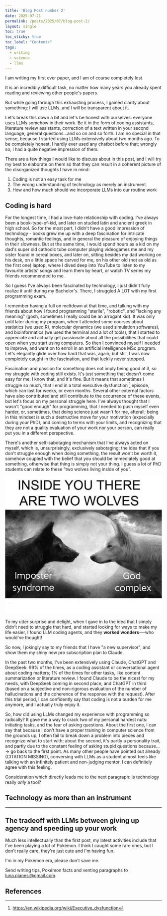 ```yaml
---
title: 'Blog Post number 2'
date: 2025-07-21
permalink: /posts/2025/07/blog-post-2/
layout: single
toc: true
toc_sticky: true
toc_label: "Contents"
tags:
  - writing
  - science
  - llms
---
```


I am writing my first ever paper, and I am of course completely lost.

It is an incredibly difficult task, no matter how many years you already spent reading and reviewing other people's papers.

But while going through this exhausting process, I gained clarity about something: I will use LLMs, and I will be transparent about it.

Let's break this down a bit and let's be honest with ourselves: everyone uses LLMs somehow in their work. Be it in the form of coding assistants, literature review assistants, correction of a text written in your second language, general questions...and so on and so forth. I am no special in that sense, because I started using LLMs extensively about two months ago. To be completely honest, I hardly ever used any chatbot before that; wrongly so, I had a quite negative impression of them. 

There are a few things I would like to discuss about in this post, and I will try my best to elaborate on them so that they can result in a coherent picture of the disorganized thoughts I have in mind:
1. Coding is not an easy task for me
2. The wrong understanding of technology as merely an instrument
3. How and how much should we incorporate LLMs into our routine work


## Coding is hard
For the longest time, I had a love-hate relationship with coding. I've always been a book-type-of-kid, and later on studied latin and ancient greek in high school. So for the most part, I didn't have a good impression of technology - books grew me up with a deep fascination for intricate thoughts, romantic feelings, and in general the pleasure of enjoying things in their slowness. But at the same time, I would spend hours as a kid on my dad's super old cathodic tube computer playing videogames me and my sister found in cereal boxes, and later on, sitting besides my dad working on his desk, on a little space he carved for me, on his other old (not as old as the first one) laptop, where I dived deep into YouTube to listen to my favourite artists' songs and learn them by heart, or watch TV series my friends recommended to me. 

So I guess I've always been fascinated by technology, I just didn't fully realize it until during my Bachelor's. There, I struggled A LOT with my first programming exam.

I remember having a full on meltdown at that time, and talking with my friends about how I found programming "sterile", "robotic", and "lacking any meaning" (gosh, sometimes I really could be an arrogant kid). It was only until later during my program, when I attended some courses about statistics (we used R), molecular dynamics (we used simulation softwares), and bioinformatics (we used the terminal and a lot of tools), that I started to appreciate and actually get passionate about all the possibilities that could open when you start using computers. So then I convinced myself I needed to improve, and went on to enroll in an artificial intelligence MSc program. Let's elegantly glide over how hard that was, again, but still, I was now completely caught in the fascination, and that luckily never stopped.

Fascination and passion for something does not imply being good at it, so my struggle with coding still exists. It's just something that doesn't come easy for me, I know that, and it's fine. But it means that sometimes I struggle so much, that I end in a total executive dysfunction [^execdys] episode, which can last for weeks, or even months. Several other external factors have also contributed and still contribute to the occurrence of these events, but let's focus on my personal struggle here. I've always thought that I wasn't "good enough" for programming, that I needed to push myself even harder, or, sometimes, that doing science just wasn't for me, afterall; being in this mindset is such a destructive move for your motivation (expecially during your PhD), and coming to terms with your limits, and recognizing that they are not a quality evaluation of your work nor your person, can really put you in a different perspective.

There's another self-sabotaging mechanism that I've always acted on myself, which is, unsurprisingly, exclusively sabotaging: the idea that if you don't struggle enough when doing something, the result won't be worth it, somehow coupled with the belief that you should be immediately good at something, otherwise that thing is simply not your thing. I guess a lot of PhD students can relate to these "two wolves living inside of you".

![Editing a Markdown file for a talk](/images/wolves.jpeg)

To my utter surprise and delight, when I gave in to the idea that I simply didn't need to struggle that hard, and started looking for ways to make my life easier, I found LLM coding agents, and they **worked wonders**---who would've thought!

So now, I jokingly say to my friends that I have "a new supervisor", and show them my shiny new pro subscription plan to Claude.

In the past two months, I've been extensively using Claude, ChatGPT and DeepSeek: 99% of the times, as a coding assistant or conversational agent about coding matters; 1% of the times for other tasks, like content summarization or literature review. I found Claude to be the nicest for my needs, with DeepSeek coming in second place, and ChatGPT in third (based on a subjective and non-rigorous evaluation of the number of hallucinations and the coherence of the response with the request). After this trial period, I can confidently say that coding is not a burden for me anymore, and I actually truly enjoy it. 

So, how did using LLMs changed my experience with programming so radically? It gave me a way to crack two of my personal hardest nuts: initiating tasks, and the fear of asking questions. About the first one, I can say that because I don't have a proper training in computer science from the grounds up, I often fail to break down a problem into pieces and recognize what to start with; about the second, it's partly a personality trait, and partly due to the constant feeling of asking stupid questions because... -> go back to the first point. As many other people have pointed out already (CITATION MISSING), conversing with LLMs as a student almost feels like talking with an infinitely patient and non-judging mentor. I can definitely agree with this feeling.

Consideration which directly leads me to the next paragraph: is technology really *only* a tool?


## Technology as more than an instrument
------

The tradeoff with LLMs between giving up agency and speeding up your work
------




Much less intellectually than the first post, my latest activities include that I've been playing a lot of Pokémon. I think I caught some rare ones, but I don't really care, they're just cute and I'm having fun.

I'm in my Pokémon era, please don't save me.

Send writing tips, Pokémon facts and venting paragraphs to [luna.pianesi@gmail.com](mailto:luna.pianesi@gmail.com).


References
------

[^execdys]: https://en.wikipedia.org/wiki/Executive_dysfunction